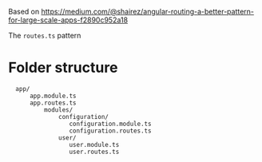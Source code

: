 Based on https://medium.com/@shairez/angular-routing-a-better-pattern-for-large-scale-apps-f2890c952a18

The `routes.ts` pattern

# Folder structure        
```
  app/
      app.module.ts
      app.routes.ts  
          modules/
              configuration/
                 configuration.module.ts
                 configuration.routes.ts
              user/  
                 user.module.ts
                 user.routes.ts
```        
